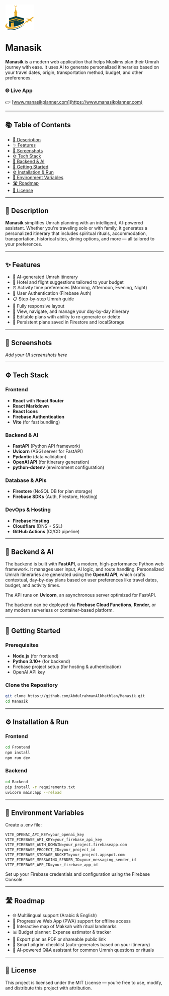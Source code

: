 <img src="Frontend/assets/ManasikLogo.png" alt="Manasik Logo" width="90" style="vertical-align: middle;"/>  

# Manasik

**Manasik** is a modern web application that helps Muslims plan their Umrah journey with ease. It uses AI to generate personalized itineraries based on your travel dates, origin, transportation method, budget, and other preferences.

### 🌐 Live App  
👉 [www.manasikplanner.com](https://www.manasikplanner.com)


---

## 📚 Table of Contents
- [📝 Description](#-description)
- [✨ Features](#-features)
- [📸 Screenshots](#-screenshots)
- [⚙️ Tech Stack](#️-tech-stack)
- [🧠 Backend & AI](#-backend--ai)
- [🚀 Getting Started](#-getting-started)
- [⚙️ Installation & Run](#️-installation--run)
- [🔐 Environment Variables](#-environment-variables)
- [🛣️ Roadmap](#️-roadmap)
- [🧾 License](#-license)

---

## 📝 Description

**Manasik** simplifies Umrah planning with an intelligent, AI-powered assistant. Whether you're traveling solo or with family, it generates a personalized itinerary that includes spiritual rituals, accommodation, transportation, historical sites, dining options, and more — all tailored to your preferences.

---

## ✨ Features

- 📆 AI-generated Umrah itinerary  
- 🏨 Hotel and flight suggestions tailored to your budget  
- ⏰ Activity time preferences (Morning, Afternoon, Evening, Night)  
- 🔐 User Authentication (Firebase Auth)  
- 📋 Step-by-step Umrah guide  
- 📱 Fully responsive layout
- 📖 View, navigate, and manage your day-by-day itinerary
- 🔄 Editable plans with ability to re-generate or delete
- 💾 Persistent plans saved in Firestore and localStorage

---

## 📸 Screenshots

_Add your UI screenshots here_

---

## ⚙️ Tech Stack

### Frontend
- **React** with **React Router**
- **React Markdown**
- **React Icons**
- **Firebase Authentication**
- **Vite** (for fast bundling)

### Backend & AI
- **FastAPI** (Python API framework)
- **Uvicorn** (ASGI server for FastAPI)
- **Pydantic** (data validation)
- **OpenAI API** (for itinerary generation)
- **python-dotenv** (environment configuration)

### Database & APIs
- **Firestore** (NoSQL DB for plan storage)
- **Firebase SDKs** (Auth, Firestore, Hosting)

### DevOps & Hosting
- **Firebase Hosting**
- **Cloudflare** (DNS + SSL)
- **GitHub Actions** (CI/CD pipeline)

---

## 🧠 Backend & AI

The backend is built with **FastAPI**, a modern, high-performance Python web framework. It manages user input, AI logic, and route handling.
Personalized Umrah itineraries are generated using the **OpenAI API**, which crafts contextual, day-by-day plans based on user preferences like travel dates, budget, and activity times.

The API runs on **Uvicorn**, an asynchronous server optimized for FastAPI.

The backend can be deployed via **Firebase Cloud Functions**, **Render**, or any modern serverless or container-based platform.

---

## 🚀 Getting Started

### Prerequisites

- **Node.js** (for frontend)
- **Python 3.10+** (for backend)
- Firebase project setup (for hosting & authentication)
- OpenAI API key

### Clone the Repository

```bash
git clone https://github.com/AbdulrahmanAlkhathlan/Manasik.git
cd Manasik
```
---

## ⚙️ Installation & Run

### Frontend
```bash
cd Frontend
npm install
npm run dev
```
### Backend
```bash
cd Backend
pip install -r requirements.txt
uvicorn main:app --reload
```

---

## 🔐 Environment Variables

Create a .env file:

```env
VITE_OPENAI_API_KEY=your_openai_key
VITE_FIREBASE_API_KEY=your_firebase_api_key
VITE_FIREBASE_AUTH_DOMAIN=your_project.firebaseapp.com
VITE_FIREBASE_PROJECT_ID=your_project_id
VITE_FIREBASE_STORAGE_BUCKET=your_project.appspot.com
VITE_FIREBASE_MESSAGING_SENDER_ID=your_messaging_sender_id
VITE_FIREBASE_APP_ID=your_firebase_app_id
```
Set up your Firebase credentials and configuration using the Firebase Console.

---

## 🛣️ Roadmap

- 🌐 Multilingual support (Arabic & English)
- 📱 Progressive Web App (PWA) support for offline access
- 📍 Interactive map of Makkah with ritual landmarks
- 📊 Budget planner: Expense estimator & tracker
- 📂 Export plan as PDF or shareable public link
- 🧾 Smart pilgrim checklist (auto-generates based on your itinerary)
- 💬 AI-powered Q&A assistant for common Umrah questions or rituals

---

## 🧾 License

This project is licensed under the MIT License — you’re free to use, modify, and distribute this project with attribution.
